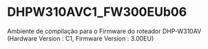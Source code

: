 # DHPW310AVC1_FW300EUb06
Ambiente de compilação para o Firmware do roteador DHP-W310AV (Hardware Version : C1, Firmware Version : 3.00EU)
